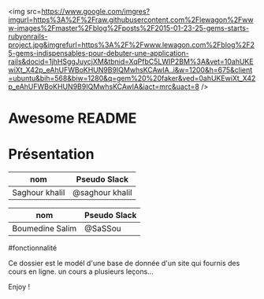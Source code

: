 <img src=https://www.google.com/imgres?imgurl=https%3A%2F%2Fraw.githubusercontent.com%2Flewagon%2Fwww-images%2Fmaster%2Fblog%2Fposts%2F2015-01-23-25-gems-starts-rubyonrails-project.jpg&imgrefurl=https%3A%2F%2Fwww.lewagon.com%2Fblog%2F25-gems-indispensables-pour-debuter-une-application-rails&docid=1jhHSggJuycjXM&tbnid=XqPfbC5LWIP2BM%3A&vet=10ahUKEwiXt_X42p_eAhUFWBoKHUN9B9IQMwhsKCAwIA..i&w=1200&h=675&client=ubuntu&bih=568&biw=1280&q=gem%20%20faker&ved=0ahUKEwiXt_X42p_eAhUFWBoKHUN9B9IQMwhsKCAwIA&iact=mrc&uact=8 />

# Awesome README

# Présentation
nom            | Pseudo Slack
 ------------  | -------------
Saghour khalil | @saghour khalil

nom            | Pseudo Slack
  ------------ | -------------
Boumedine Salim| @SaSSou


#fonctionnalité

Ce dossier est le modél d'une base de donnée d'un site qui fournis des cours en ligne.
un cours a plusieurs leçons...

Enjoy !
